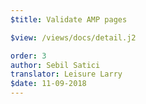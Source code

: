 ```yaml
---
$title: Validate AMP pages

$view: /views/docs/detail.j2

order: 3
author: Sebil Satici
translator: Leisure Larry
$date: 11-09-2018
---
```

